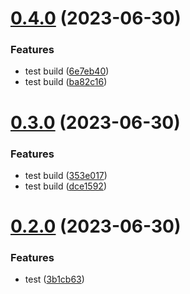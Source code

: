 # [0.4.0](https://github.com/afrianjunior/pocket-dev/compare/v0.3.0...v0.4.0) (2023-06-30)


### Features

* test build ([6e7eb40](https://github.com/afrianjunior/pocket-dev/commit/6e7eb409d94d8f9867e68ff328b30261f0d25b1d))
* test build ([ba82c16](https://github.com/afrianjunior/pocket-dev/commit/ba82c16c7ba95d8c4c2bd9133dd31bd858f03195))

# [0.3.0](https://github.com/afrianjunior/pocket-dev/compare/v0.2.0...v0.3.0) (2023-06-30)


### Features

* test build ([353e017](https://github.com/afrianjunior/pocket-dev/commit/353e017ac8774b010198925bd8a5028db09db4ad))
* test build ([dce1592](https://github.com/afrianjunior/pocket-dev/commit/dce1592638371f38f6c1f72a827b3b096817bb6e))

# [0.2.0](https://github.com/afrianjunior/pocket-dev/compare/v0.1.0...v0.2.0) (2023-06-30)


### Features

* test ([3b1cb63](https://github.com/afrianjunior/pocket-dev/commit/3b1cb63dc70864c2d9a3ae3d4e6c39af42158881))
